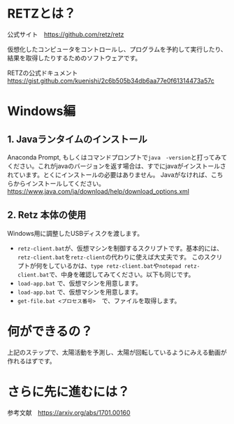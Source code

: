 # RETZとは？

公式サイト　https://github.com/retz/retz

仮想化したコンピュータをコントロールし、プログラムを予約して実行したり、結果を取得したりするためのソフトウェアです。

RETZの公式ドキュメント　https://gist.github.com/kuenishi/2c6b505b34db6aa77e0f61314473a57c


# Windows編

## 1. Javaランタイムのインストール

Anaconda Prompt, もしくはコマンドプロンプトで`java　-version`と打ってみてください。これがjavaのバージョンを返す場合は、すでにjavaがインストールされています。とくにインストールの必要はありません。
Javaがなければ、こちらからインストールしてください。　https://www.java.com/ja/download/help/download_options.xml

## 2. Retz 本体の使用

Windows用に調整したUSBディスクを渡します。

- `retz-client.bat`が、仮想マシンを制御するスクリプトです。基本的には、`retz-client.bat`を`retz-client`の代わりに使えば大丈夫です。
このスクリプトが何をしているかは、`type retz-client.bat`や`notepad retz-client.bat`で、中身を確認してみてください。以下も同じです。
- `load-app.bat` で、仮想マシンを用意します。
- `load-app.bat` で、仮想マシンを用意します。
- `get-file.bat <プロセス番号>`　で、ファイルを取得します。

# 何ができるの？

上記のステップで、太陽活動を予測し、太陽が回転しているようにみえる動画が作れるはずです。

# さらに先に進むには？
参考文献　https://arxiv.org/abs/1701.00160
